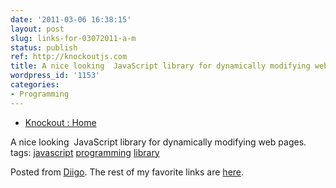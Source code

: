 ```yaml
---
date: '2011-03-06 16:38:15'
layout: post
slug: links-for-03072011-a-m
status: publish
ref: http://knockoutjs.com
title: A nice looking  JavaScript library for dynamically modifying web pages.
wordpress_id: '1153'
categories:
- Programming
---
```



  * [Knockout : Home](http://knockoutjs.com)


A nice looking  JavaScript library for dynamically modifying web pages.
 tags:                      [javascript](http://www.diigo.com/user/eobrain/javascript)            [programming](http://www.diigo.com/user/eobrain/programming)            [library](http://www.diigo.com/user/eobrain/library)


Posted from [Diigo](http://www.diigo.com). The rest of my favorite links are [here](http://www.diigo.com/user/eobrain).
